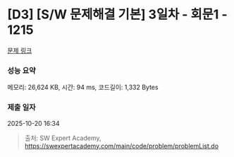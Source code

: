 # [D3] [S/W 문제해결 기본] 3일차 - 회문1 - 1215 

[문제 링크](https://swexpertacademy.com/main/code/problem/problemDetail.do?contestProbId=AV14QpAaAAwCFAYi) 

### 성능 요약

메모리: 26,624 KB, 시간: 94 ms, 코드길이: 1,332 Bytes

### 제출 일자

2025-10-20 16:34



> 출처: SW Expert Academy, https://swexpertacademy.com/main/code/problem/problemList.do